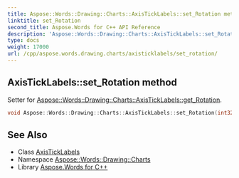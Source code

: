 ```yaml
---
title: Aspose::Words::Drawing::Charts::AxisTickLabels::set_Rotation method
linktitle: set_Rotation
second_title: Aspose.Words for C++ API Reference
description: 'Aspose::Words::Drawing::Charts::AxisTickLabels::set_Rotation method. Setter for Aspose::Words::Drawing::Charts::AxisTickLabels::get_Rotation in C++.'
type: docs
weight: 17000
url: /cpp/aspose.words.drawing.charts/axisticklabels/set_rotation/
---
```

## AxisTickLabels::set_Rotation method


Setter for [Aspose::Words::Drawing::Charts::AxisTickLabels::get_Rotation](../get_rotation/).

```cpp
void Aspose::Words::Drawing::Charts::AxisTickLabels::set_Rotation(int32_t value)
```

## See Also

* Class [AxisTickLabels](../)
* Namespace [Aspose::Words::Drawing::Charts](../../)
* Library [Aspose.Words for C++](../../../)
